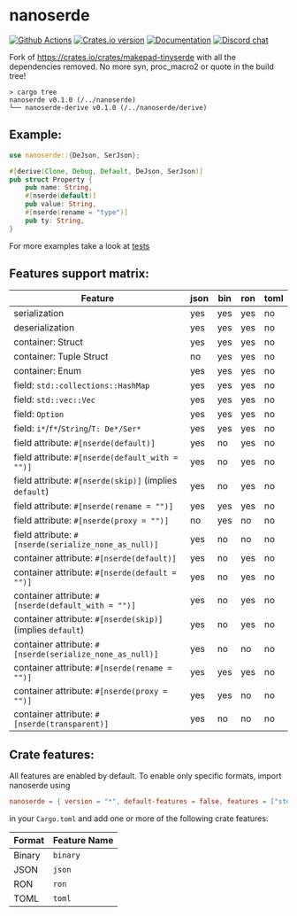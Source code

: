# nanoserde

[![Github Actions](https://github.com/not-fl3/nanoserde/workflows/Cross-compile/badge.svg)](https://github.com/not-fl3/nanoserde/actions?query=workflow%3A)
[![Crates.io version](https://img.shields.io/crates/v/nanoserde.svg)](https://crates.io/crates/nanoserde)
[![Documentation](https://docs.rs/nanoserde/badge.svg)](https://docs.rs/nanoserde)
[![Discord chat](https://img.shields.io/discord/710177966440579103.svg?label=discord%20chat)](https://discord.gg/WfEp6ut)

Fork of https://crates.io/crates/makepad-tinyserde with all the dependencies removed.
No more syn, proc_macro2 or quote in the build tree!

```
> cargo tree
nanoserde v0.1.0 (/../nanoserde)
└── nanoserde-derive v0.1.0 (/../nanoserde/derive)
```

## Example:

```rust
use nanoserde::{DeJson, SerJson};

#[derive(Clone, Debug, Default, DeJson, SerJson)]
pub struct Property {
    pub name: String,
    #[nserde(default)]
    pub value: String,
    #[nserde(rename = "type")]
    pub ty: String,
}
```

For more examples take a look at [tests](/tests)

## Features support matrix:

| Feature                                                   | json   | bin   | ron    | toml  |
| ---------------------------------------------------       | ------ | ----- | ------ | ----- |
| serialization                                             | yes    | yes   | yes    | no    |
| deserialization                                           | yes    | yes   | yes    | no    |
| container: Struct                                         | yes    | yes   | yes    | no    |
| container: Tuple Struct                                   | no     | yes   | yes    | no    |
| container: Enum                                           | yes    | yes   | yes    | no    |
| field: `std::collections::HashMap`                        | yes    | yes   | yes    | no    |
| field: `std::vec::Vec`                                    | yes    | yes   | yes    | no    |
| field: `Option`                                           | yes    | yes   | yes    | no    |
| field: `i*`/`f*`/`String`/`T: De*/Ser*`                   | yes    | yes   | yes    | no    |
| field attribute: `#[nserde(default)]`                     | yes    | no    | yes    | no    |
| field attribute: `#[nserde(default_with = "")]`           | yes    | no    | yes    | no    |
| field attribute: `#[nserde(skip)]` (implies `default`)    | yes    | no    | yes    | no    |
| field attribute: `#[nserde(rename = "")]`                 | yes    | yes   | yes    | no    |
| field attribute: `#[nserde(proxy = "")]`                  | no     | yes   | no     | no    |
| field attribute: `#[nserde(serialize_none_as_null)]`      | yes    | no    | no     | no    |
| container attribute: `#[nserde(default)]`                 | yes    | no    | yes    | no    |
| container attribute: `#[nserde(default = "")]`            | yes    | no    | yes    | no    |
| container attribute: `#[nserde(default_with = "")]`       | yes    | no    | yes    | no    |
| container attribute: `#[nserde(skip)]` (implies `default`)| yes    | no    | yes    | no    |
| container attribute: `#[nserde(serialize_none_as_null)]`  | yes    | no    | no     | no    |
| container attribute: `#[nserde(rename = "")]`             | yes    | yes   | yes    | no    |
| container attribute: `#[nserde(proxy = "")]`              | yes    | yes   | no     | no    |
| container attribute: `#[nserde(transparent)]`             | yes    | no    | no     | no    |

## Crate features:

All features are enabled by default. To enable only specific formats, import nanoserde using
```toml
nanoserde = { version = "*", default-features = false, features = ["std", "{format feature name}"] }
```
in your `Cargo.toml` and add one or more of the following crate features:

| Format    | Feature Name   |
| ----------| -------------- |
| Binary    | `binary`       |
| JSON      | `json`         |
| RON       | `ron`          |
| TOML      | `toml`         |
